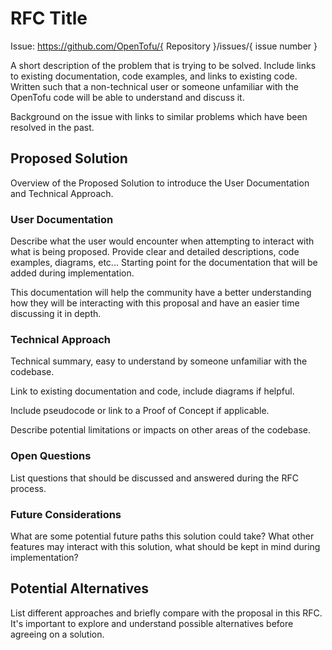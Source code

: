 # RFC Title

Issue: https://github.com/OpenTofu/{ Repository }/issues/{ issue number }

A short description of the problem that is trying to be solved.  Include links to existing documentation, code examples, and links to existing code.  Written such that a non-technical user or someone unfamiliar with the OpenTofu code will be able to understand and discuss it.

Background on the issue with links to similar problems which have been resolved in the past.

## Proposed Solution

Overview of the Proposed Solution to introduce the User Documentation and Technical Approach.

### User Documentation

Describe what the user would encounter when attempting to interact with what is being proposed.  Provide clear and detailed descriptions, code examples, diagrams, etc... Starting point for the documentation that will be added during implementation.

This documentation will help the community have a better understanding how they will be interacting with this proposal and have an easier time discussing it in depth.

### Technical Approach

Technical summary, easy to understand by someone unfamiliar with the codebase.

Link to existing documentation and code, include diagrams if helpful.

Include pseudocode or link to a Proof of Concept if applicable.

Describe potential limitations or impacts on other areas of the codebase.

### Open Questions

List questions that should be discussed and answered during the RFC process.

### Future Considerations

What are some potential future paths this solution could take?  What other features may interact with this solution, what should be kept in mind during implementation?

## Potential Alternatives

List different approaches and briefly compare with the proposal in this RFC.  It's important to explore and understand possible alternatives before agreeing on a solution.
